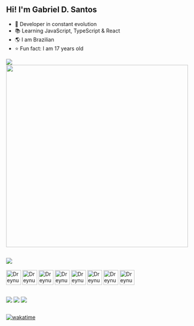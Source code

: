 <h2>Hi! I'm Gabriel D. Santos</h1>

- 🚀 Developer in constant evolution
- 📚 Learning JavaScript, TypeScript & React
- 🌎 I am Brazilian
- ⭐️ Fun fact: I am 17 years old

<div>
  <img src="https://github-readme-stats.vercel.app/api/wakatime?username=dreynus&theme=radical&cache_seconds=1400&locale=en" />
</div>

<div>
  <img align="center" src="https://github-readme-stats.vercel.app/api?username=dreynus&show_icons=true&theme=radical&cache_seconds=1400&locale=en" width="493px" />
</div>


##


<div>
  <a href="https://github.com/dreynus/d.santos"><img align="center" src="https://github-readme-stats.vercel.app/api/pin/?username=dreynus&repo=d.santos&theme=radical&cache_seconds=1400" /></a>
</div>

<div style="display: block"></br>
  <img align="center" src="https://cdn.jsdelivr.net/gh/devicons/devicon/icons/html5/html5-original.svg" alt="Dreynus" height="40" width="40"/>
  <img align="center" src="https://cdn.jsdelivr.net/gh/devicons/devicon/icons/css3/css3-original.svg" alt="Dreynus" height="40" width="40"/>
  <img align="center" src="https://cdn.jsdelivr.net/gh/devicons/devicon/icons/javascript/javascript-original.svg" alt="Dreynus" height="40" width="40"/>
  <img align="center" src="https://cdn.jsdelivr.net/gh/devicons/devicon/icons/typescript/typescript-original.svg" alt="Dreynus" height="40" width="40"/>
  <img align="center" src="https://cdn.jsdelivr.net/gh/devicons/devicon/icons/nodejs/nodejs-original.svg" alt="Dreynus" height="40" width="40"/>
  <img align="center" src="https://cdn.jsdelivr.net/gh/devicons/devicon/icons/react/react-original.svg" alt="Dreynus" height="40" width="40"/>
  <img align="center" src="https://cdn.jsdelivr.net/gh/devicons/devicon/icons/redux/redux-original.svg" alt="Dreynus" height="40" width="40"/>
  <img align="center" src="https://cdn.jsdelivr.net/gh/devicons/devicon/icons/mysql/mysql-original.svg" alt="Dreynus" height="40" width="40"/>
</div>

##

<div>
  <a href="https://dreynus.github.io/d.santos" target="_blank"><img align="center" src="https://img.shields.io/badge/website-000000?style=for-the-badge&logo=About.me&logoColor=white" /></a>
  <a href="https://www.instagram.com/_d.santo.s/" target="_blank"><img align="center" src="https://img.shields.io/badge/Instagram-E4405F?style=for-the-badge&logo=instagram&logoColor=white"/></a>
  <a href="mailto:contatogabrieldsantos@gmail.com" target="_blank"><img align="center" src="https://img.shields.io/badge/Gmail-EA4335.svg?style=for-the-badge&logo=Gmail&logoColor=white" /></a>
</div> </br>

[![wakatime](https://wakatime.com/badge/user/62e4fd6d-b2cd-42d8-919b-6e0db4af0afc.svg)](https://wakatime.com/@62e4fd6d-b2cd-42d8-919b-6e0db4af0afc)


